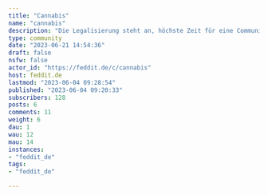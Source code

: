```yaml
---
title: "Cannabis" 
name: "cannabis"
description: "Die Legalisierung steht an, höchste Zeit für eine Community!Alles zum Thema Legalisierung & Cannabis im Allgemeinen.::: spoiler AttributionIcon made by [shmai](https://www.freepik.com) from [Flaticon](https://www.flaticon.com/):::"
type: community
date: "2023-06-21 14:54:36"
draft: false
nsfw: false
actor_id: "https://feddit.de/c/cannabis"
host: feddit.de
lastmod: "2023-06-04 09:28:54"
published: "2023-06-04 09:20:33"
subscribers: 128
posts: 6
comments: 11
weight: 6
dau: 1
wau: 12
mau: 14
instances:
- "feddit_de"
tags: 
- "feddit_de"

---
```

